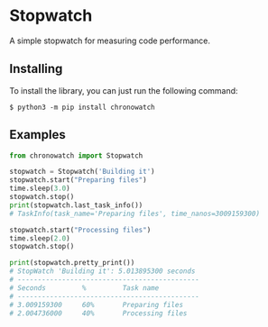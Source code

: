 # Stopwatch

A simple stopwatch for measuring code performance.

## Installing

To install the library, you can just run the following command:

```shell
$ python3 -m pip install chronowatch
```

## Examples

```python
from chronowatch import Stopwatch

stopwatch = Stopwatch('Building it')
stopwatch.start("Preparing files")
time.sleep(3.0)
stopwatch.stop()
print(stopwatch.last_task_info())
# TaskInfo(task_name='Preparing files', time_nanos=3009159300)

stopwatch.start("Processing files")
time.sleep(2.0)
stopwatch.stop()

print(stopwatch.pretty_print())
# StopWatch 'Building it': 5.013895300 seconds
# ---------------------------------------------
# Seconds         %         Task name
# ---------------------------------------------
# 3.009159300     60%       Preparing files
# 2.004736000     40%       Processing files

```